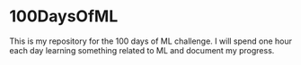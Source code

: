 # 100DaysOfML
This is my repository for the 100 days of ML challenge. I will spend one hour each day learning something related to ML and document my progress.
